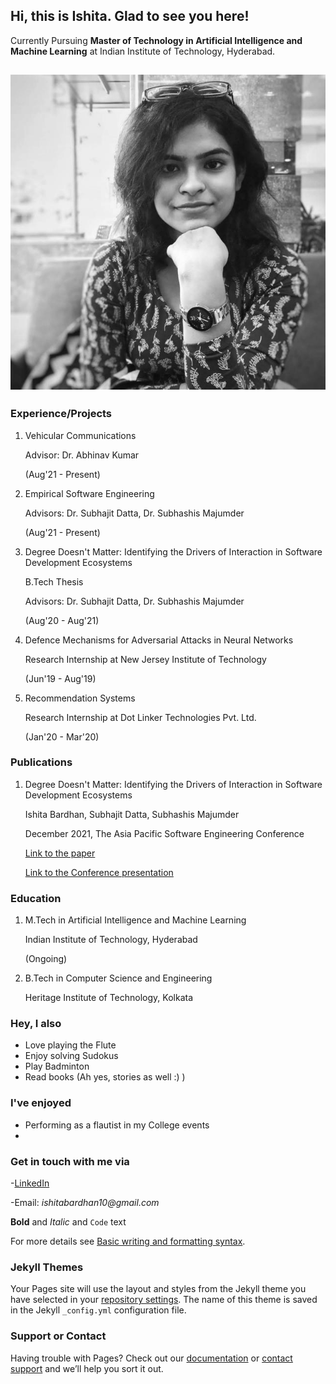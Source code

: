 ## Hi, this is Ishita. Glad to see you here!

Currently Pursuing **Master of Technology in Artificial Intelligence and Machine Learning** at Indian Institute of Technology, Hyderabad.

## ![Image](\me.jpg)

### Experience/Projects

1. Vehicular Communications

   Advisor: Dr. Abhinav Kumar
   
   (Aug'21 - Present)
2. Empirical Software Engineering

   Advisors: Dr. Subhajit Datta, Dr. Subhashis Majumder
   
   (Aug'21 - Present)
3. Degree Doesn't Matter: Identifying the Drivers of Interaction in Software Development Ecosystems

   B.Tech Thesis
   
   Advisors: Dr. Subhajit Datta, Dr. Subhashis Majumder
   
   (Aug'20 - Aug'21)
3. Defence Mechanisms for Adversarial Attacks in Neural Networks 

   Research Internship at New Jersey Institute of Technology
   
   (Jun'19 - Aug'19)
4. Recommendation Systems

   Research Internship at Dot Linker Technologies Pvt. Ltd.
   
   (Jan'20 - Mar'20)

### Publications

1. Degree Doesn't Matter: Identifying the Drivers of Interaction in Software Development Ecosystems

   Ishita Bardhan, Subhajit Datta, Subhashis Majumder
   
   December 2021, The Asia Pacific Software Engineering Conference
   
   [Link to the paper](https://www.researchgate.net/publication/355032225_Degree_doesn't_Matter_Identifying_the_Drivers_of_Interaction_in_Software_Development_Ecosystems)
   
   [Link to the Conference presentation](https://www.youtube.com/watch?v=NbDpLYdWueU)

### Education

1. M.Tech in Artificial Intelligence and Machine Learning

   Indian Institute of Technology, Hyderabad
   
   (Ongoing)
2. B.Tech in Computer Science and Engineering

   Heritage Institute of Technology, Kolkata
   
### Hey, I also

- Love playing the Flute
- Enjoy solving Sudokus
- Play Badminton
- Read books (Ah yes, stories as well :) )

### I've enjoyed

- Performing as a flautist in my College events
- 

### Get in touch with me via

-[LinkedIn](https://www.linkedin.com/in/ishita-bardhan-a90369169/)

-Email: _ishitabardhan10@gmail.com_



**Bold** and _Italic_ and `Code` text



For more details see [Basic writing and formatting syntax](https://docs.github.com/en/github/writing-on-github/getting-started-with-writing-and-formatting-on-github/basic-writing-and-formatting-syntax).

### Jekyll Themes

Your Pages site will use the layout and styles from the Jekyll theme you have selected in your [repository settings](https://github.com/IshitaB28/IshitaB28.github.io/settings/pages). The name of this theme is saved in the Jekyll `_config.yml` configuration file.

### Support or Contact

Having trouble with Pages? Check out our [documentation](https://docs.github.com/categories/github-pages-basics/) or [contact support](https://support.github.com/contact) and we’ll help you sort it out.
